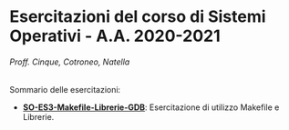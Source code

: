 # Esercitazioni del corso di Sistemi Operativi - A.A. 2020-2021
###### Proff. Cinque, Cotroneo, Natella

Sommario delle esercitazioni:

- [**SO-ES3-Makefile-Librerie-GDB**](https://github.com/SO-unina/esercitazioni/SO-ES3-Makefile-Librerie-GDB): Esercitazione di utilizzo Makefile e Librerie.
